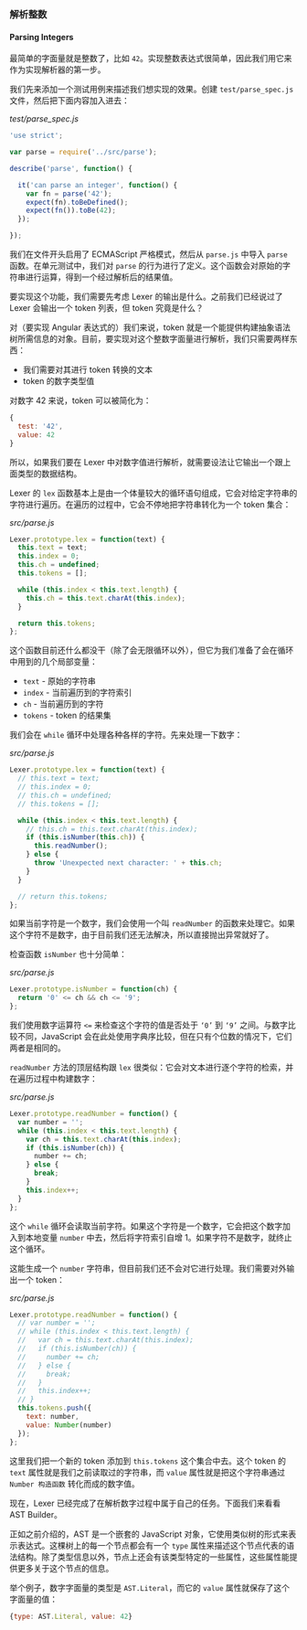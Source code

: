 ### 解析整数
#### Parsing Integers

最简单的字面量就是整数了，比如 `42`。实现整数表达式很简单，因此我们用它来作为实现解析器的第一步。

我们先来添加一个测试用例来描述我们想实现的效果。创建 `test/parse_spec.js` 文件，然后把下面内容加入进去：

_test/parse_spec.js_

```js
'use strict';

var parse = require('../src/parse');

describe('parse', function() {

  it('can parse an integer', function() {
    var fn = parse('42');
    expect(fn).toBeDefined();
    expect(fn()).toBe(42);
  });

});
```

我们在文件开头启用了 ECMAScript 严格模式，然后从 `parse.js` 中导入 `parse` 函数。在单元测试中，我们对 `parse` 的行为进行了定义。这个函数会对原始的字符串进行运算，得到一个经过解析后的结果值。

要实现这个功能，我们需要先考虑 Lexer 的输出是什么。之前我们已经说过了 Lexer 会输出一个 token 列表，但 token 究竟是什么？

对（要实现 Angular 表达式的）我们来说，token 就是一个能提供构建抽象语法树所需信息的对象。目前，要实现对这个整数字面量进行解析，我们只需要两样东西：

- 我们需要对其进行 token 转换的文本
- token 的数字类型值

对数字 42 来说，token 可以被简化为：

```js
{
  test: '42',
  value: 42
}
```

所以，如果我们要在 Lexer 中对数字值进行解析，就需要设法让它输出一个跟上面类型的数据结构。

Lexer 的 `lex` 函数基本上是由一个体量较大的循环语句组成，它会对给定字符串的字符进行遍历。在遍历的过程中，它会不停地把字符串转化为一个 token 集合：

_src/parse.js_

```js
Lexer.prototype.lex = function(text) {
  this.text = text;
  this.index = 0;
  this.ch = undefined;
  this.tokens = [];

  while (this.index < this.text.length) {
    this.ch = this.text.charAt(this.index);
  }

  return this.tokens;
};
```

这个函数目前还什么都没干（除了会无限循环以外），但它为我们准备了会在循环中用到的几个局部变量：

- `text` - 原始的字符串
- `index` - 当前遍历到的字符索引
- `ch` - 当前遍历到的字符
- `tokens` - token 的结果集

我们会在 `while` 循环中处理各种各样的字符。先来处理一下数字：

_src/parse.js_

```js
Lexer.prototype.lex = function(text) {
  // this.text = text;
  // this.index = 0;
  // this.ch = undefined;
  // this.tokens = [];

  while (this.index < this.text.length) {
    // this.ch = this.text.charAt(this.index);
    if (this.isNumber(this.ch)) {
      this.readNumber();
    } else {
      throw 'Unexpected next character: ' + this.ch;
    }
  }

  // return this.tokens;
};
```

如果当前字符是一个数字，我们会使用一个叫 `readNumber` 的函数来处理它。如果这个字符不是数字，由于目前我们还无法解决，所以直接抛出异常就好了。

检查函数 `isNumber` 也十分简单：

_src/parse.js_

```js
Lexer.prototype.isNumber = function(ch) {
  return '0' <= ch && ch <= '9';
};
```

我们使用数字运算符 `<=` 来检查这个字符的值是否处于 `‘0’` 到 `‘9’` 之间。与数字比较不同，JavaScript 会在此处使用字典序比较，但在只有个位数的情况下，它们两者是相同的。

`readNumber` 方法的顶层结构跟 `lex` 很类似：它会对文本进行逐个字符的检索，并在遍历过程中构建数字：

_src/parse.js_

```js
Lexer.prototype.readNumber = function() {
  var number = '';
  while (this.index < this.text.length) {
    var ch = this.text.charAt(this.index);
    if (this.isNumber(ch)) {
      number += ch;
    } else {
      break;
    }
    this.index++;
  }
};
````

这个 `while` 循环会读取当前字符。如果这个字符是一个数字，它会把这个数字加入到本地变量 `number` 中去，然后将字符索引自增 1。如果字符不是数字，就终止这个循环。

这能生成一个 `number` 字符串，但目前我们还不会对它进行处理。我们需要对外输出一个 token：

_src/parse.js_

```js
Lexer.prototype.readNumber = function() {
  // var number = '';
  // while (this.index < this.text.length) {
  //   var ch = this.text.charAt(this.index);
  //   if (this.isNumber(ch)) {
  //     number += ch;
  //   } else {
  //     break;
  //   }
  //   this.index++;
  // }
  this.tokens.push({
    text: number,
    value: Number(number)
  });
};
```

这里我们把一个新的 token 添加到 `this.tokens` 这个集合中去。这个 token 的 `text` 属性就是我们之前读取过的字符串，而 `value` 属性就是把这个字符串通过 `Number 构造函数` 转化而成的数字值。

现在，Lexer 已经完成了在解析数字过程中属于自己的任务。下面我们来看看 AST Builder。

正如之前介绍的，AST 是一个嵌套的 JavaScript 对象，它使用类似树的形式来表示表达式。这棵树上的每一个节点都会有一个 `type` 属性来描述这个节点代表的语法结构。除了类型信息以外，节点上还会有该类型特定的一些属性，这些属性能提供更多关于这个节点的信息。

举个例子，数字字面量的类型是 `AST.Literal`，而它的 `value` 属性就保存了这个字面量的值：

```js
{type: AST.Literal, value: 42}
```